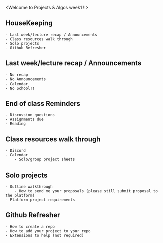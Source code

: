 <Welcome to Projects & Algos week1 !!>

## HouseKeeping
    - Last week/lecture recap / Announcements
    - Class resources walk through
    - Solo projects
    - Github Refresher

## Last week/lecture recap / Announcements
    - No recap
    - No Announcements 
    - Calendar
    - No School!!

## End of class Reminders
    - Discussion questions
    - Assignments due
    - Reading

## Class resources walk through
    - Discord 
    - Calendar
        - Solo/group project sheets

## Solo projects
    - Outline walkthrough
        - How to send me your proposals (please still submit proposal to the platform)
    - Platform project requirements

## Github Refresher
    - How to create a repo
    - How to add your project to your repo
    - Extensions to help (not required)


